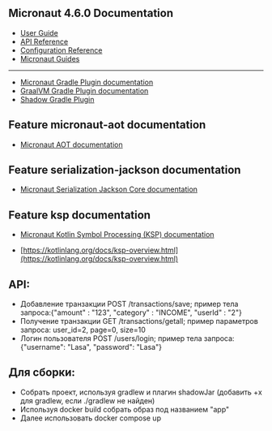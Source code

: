 ## Micronaut 4.6.0 Documentation

- [User Guide](https://docs.micronaut.io/4.6.0/guide/index.html)
- [API Reference](https://docs.micronaut.io/4.6.0/api/index.html)
- [Configuration Reference](https://docs.micronaut.io/4.6.0/guide/configurationreference.html)
- [Micronaut Guides](https://guides.micronaut.io/index.html)
---

- [Micronaut Gradle Plugin documentation](https://micronaut-projects.github.io/micronaut-gradle-plugin/latest/)
- [GraalVM Gradle Plugin documentation](https://graalvm.github.io/native-build-tools/latest/gradle-plugin.html)
- [Shadow Gradle Plugin](https://plugins.gradle.org/plugin/com.github.johnrengelman.shadow)
## Feature micronaut-aot documentation

- [Micronaut AOT documentation](https://micronaut-projects.github.io/micronaut-aot/latest/guide/)


## Feature serialization-jackson documentation

- [Micronaut Serialization Jackson Core documentation](https://micronaut-projects.github.io/micronaut-serialization/latest/guide/)


## Feature ksp documentation

- [Micronaut Kotlin Symbol Processing (KSP) documentation](https://docs.micronaut.io/latest/guide/#kotlin)

- [https://kotlinlang.org/docs/ksp-overview.html](https://kotlinlang.org/docs/ksp-overview.html)

## API:
-  Добавление транзакции POST /transactions/save; пример тела запроса:{"amount" : "123", "category" : "INCOME", "userId" : "2"}
- Получение транзакции GET /transactions/getall; пример параметров запроса: user_id=2, page=0, size=10
- Логин пользователя POST /users/login; пример тела запроса: {"username": "Lasa", "password": "Lasa"}

## Для сборки:
- Собрать проект, используя gradlew и плагин shadowJar (добавить +x для gradlew, если ./gradlew не найден)
- Используя docker build собрать образ под названием "app"
- Далее использовать docker compose up